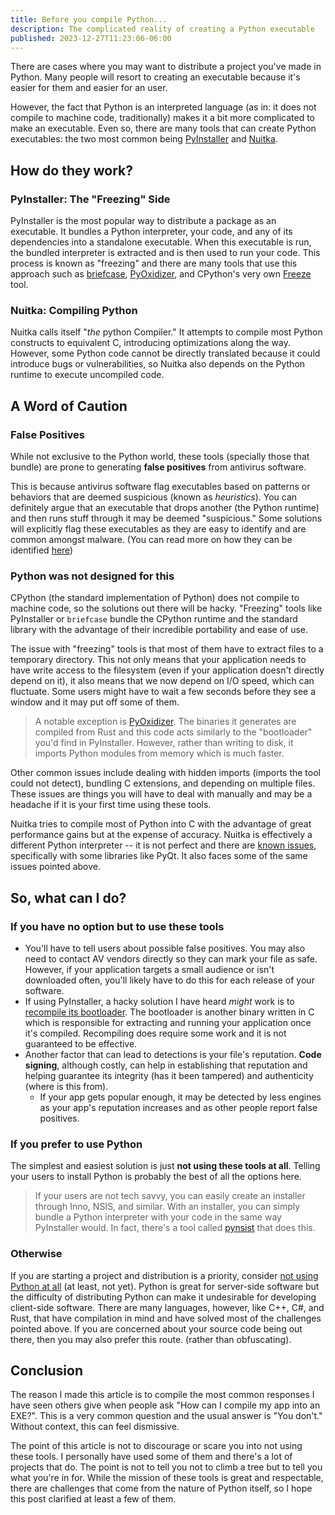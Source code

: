```yaml
---
title: Before you compile Python...
description: The complicated reality of creating a Python executable
published: 2023-12-27T11:23:06-06:00
---
```


There are cases where you may want to distribute a project you've made in Python. Many people will resort to creating an executable because it's easier for them and easier for an user.

However, the fact that Python is an interpreted language (as in: it does not compile to machine code, traditionally) makes it a bit more complicated to make an executable. Even so, there are many tools that can create Python executables: the two most common being [PyInstaller](https://pyinstaller.org/en/stable/) and [Nuitka](https://nuitka.net/).

## How do they work?

### PyInstaller: The "Freezing" Side

PyInstaller is the most popular way to distribute a package as an executable. It bundles a Python interpreter, your code, and any of its dependencies into a standalone executable. When this executable is run, the bundled interpreter is extracted and is then used to run your code. This process is known as "freezing" and there are many tools that use this approach such as [briefcase](https://github.com/beeware/briefcase), [PyOxidizer](https://pyoxidizer.readthedocs.io/en/stable/), and CPython's very own [Freeze](https://github.com/python/cpython/tree/main/Tools/freeze) tool.

### Nuitka: Compiling Python

Nuitka calls itself "*the* python Compiler." It attempts to compile most Python constructs to equivalent C, introducing optimizations along the way. However, some Python code cannot be directly translated because it could introduce bugs or vulnerabilities, so Nuitka also depends on the Python runtime to execute uncompiled code.

## A Word of Caution

### False Positives

While not exclusive to the Python world, these tools (specially those that bundle) are prone to generating **false positives** from antivirus software.

This is because antivirus software flag executables based on patterns or behaviors that are deemed suspicious (known as *heuristics*). You can definitely argue that an executable that drops another (the Python runtime) and then runs stuff through it may be deemed "suspicious." Some solutions will explicitly flag these executables as they are easy to identify and are common amongst malware. (You can read more on how they can be identified [here](https://www.fortinet.com/blog/threat-research/unpacking-python-executables-windows-linux))

### Python was not designed for this

CPython (the standard implementation of Python) does not compile to machine code, so the solutions out there will be hacky. "Freezing" tools like PyInstaller or ``briefcase`` bundle the CPython runtime and the standard library with the advantage of their incredible portability and ease of use.

The issue with "freezing" tools is that most of them have to extract files to a temporary directory. This not only means that your application needs to have write access to the filesystem (even if your application doesn't directly depend on it), it also means that we now  depend on I/O speed, which can fluctuate. Some users might have to wait a few seconds before they see a window and it may put off some of them.

> A notable exception is [PyOxidizer](https://pyoxidizer.readthedocs.io/en/stable/pyoxidizer.html). The binaries it generates are compiled from Rust and this code acts similarly to the "bootloader" you'd find in PyInstaller. However, rather than writing to disk, it imports Python modules from memory which is much faster.

Other common issues include dealing with hidden imports (imports the tool could not detect), bundling C extensions, and depending on multiple files. These issues are things you will have to deal with manually and may be a headache if it is your first time using these tools.

Nuitka tries to compile most of Python into C with the advantage of great performance gains but at the expense of accuracy. Nuitka is effectively a different Python interpreter -- it is not perfect and there are [known issues](https://github.com/Nuitka/Nuitka#typical-problems), specifically with some libraries like PyQt. It also faces some of the same issues pointed above.

## So, what can I do?

### If you have no option but to use these tools

- You'll have to tell users about possible false positives. You may also need to contact AV vendors directly so they can mark your file as safe. However, if your application targets a small audience or isn't downloaded often, you'll likely have to do this for each release of your software.
- If using PyInstaller, a hacky solution I have heard *might* work is to [recompile its bootloader](https://www.pyinstaller.org/en/stable/bootloader-building.html). The bootloader is another binary written in C which is responsible for extracting and running your application once it's compiled. Recompiling does require some work and it is not guaranteed to be effective.
- Another factor that can lead to detections is your file's reputation. **Code signing**, although costly, can help in establishing that reputation and helping guarantee its integrity (has it been tampered) and authenticity (where is this from).
  - If your app gets popular enough, it may be detected by less engines as your app's reputation increases and as other people report false positives.

### If you prefer to use Python

The simplest and easiest solution is just **not using these tools at all**. Telling your users to install Python is probably the best of all the options here.

> If your users are not tech savvy, you can easily create an installer through Inno, NSIS, and similar. With an installer, you can simply bundle a Python interpreter with your code in the same way PyInstaller would. In fact, there's a tool called [pynsist](https://github.com/takluyver/pynsist) that does this.

### Otherwise

If you are starting a project and distribution is a priority, consider <u>not using Python at all</u> (at least, not yet). Python is great for server-side software but the difficulty of distributing Python can make it undesirable for developing client-side software. There are many languages, however, like C++, C#, and Rust, that have compilation in mind and have solved most of the challenges pointed above. If you are concerned about your source code being out there, then you may also prefer this route. (rather than obfuscating).

## Conclusion

The reason I made this article is to compile the most common responses I have seen others give when people ask "How can I compile my app into an EXE?". This is a very common question and the usual answer is "You don't." Without context, this can feel dismissive.

The point of this article is not to discourage or scare you into not using these tools. I personally have used some of them and there's a lot of projects that do. The point is not to tell you not to climb a tree but to tell you what you're in for. While the mission of these tools is great and respectable, there are challenges that come from the nature of Python itself, so I hope this post clarified at least a few of them.
